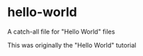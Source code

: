 # hello-world
A catch-all file for "Hello World" files

This was originally the "Hello World" tutorial
